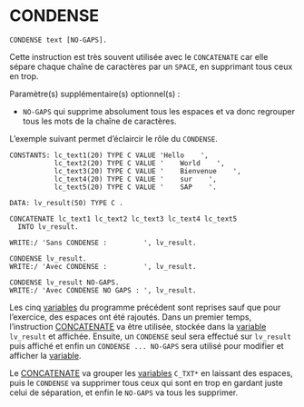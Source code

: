 # CONDENSE

```abap
CONDENSE text [NO-GAPS].
```

Cette instruction est très souvent utilisée avec le `CONCATENATE` car elle sépare chaque chaîne de caractères par un `SPACE`, en supprimant tous ceux en trop.

Paramètre(s) supplémentaire(s) optionnel(s) :

- `NO-GAPS` qui supprime absolument tous les espaces et va donc regrouper tous les mots de la chaîne de caractères.

L’exemple suivant permet d’éclaircir le rôle du `CONDENSE`.

```abap
CONSTANTS: lc_text1(20) TYPE C VALUE 'Hello    ',
           lc_text2(20) TYPE C VALUE '    World    ',
           lc_text3(20) TYPE C VALUE '    Bienvenue    ',
           lc_text4(20) TYPE C VALUE '    sur    ',
           lc_text5(20) TYPE C VALUE '    SAP    '.

DATA: lv_result(50) TYPE C .

CONCATENATE lc_text1 lc_text2 lc_text3 lc_text4 lc_text5
  INTO lv_result.

WRITE:/ 'Sans CONDENSE :         ', lv_result.

CONDENSE lv_result.
WRITE:/ 'Avec CONDENSE :         ', lv_result.

CONDENSE lv_result NO-GAPS.
WRITE:/ 'Avec CONDENSE NO GAPS : ', lv_result.
```

Les cinq [variables](./01_Variables.md) du programme précédent sont reprises sauf que pour l’exercice, des espaces ont été rajoutés. Dans un premier temps, l’instruction [CONCATENATE](./08_INSTRUCTION_CONCATENATE.md) va être utilisée, stockée dans la [variable](./01_Variables.md) `lv_result` et affichée. Ensuite, un `CONDENSE` seul sera effectué sur `lv_result` puis affiché et enfin un `CONDENSE ... NO-GAPS` sera utilisé pour modifier et afficher la [variable](./01_Variables.md).

Le [CONCATENATE](./08_INSTRUCTION_CONCATENATE.md) va grouper les [variables](./01_Variables.md) `C_TXT*` en laissant des espaces, puis le `CONDENSE` va supprimer tous ceux qui sont en trop en gardant juste celui de séparation, et enfin le `NO-GAPS` va tous les supprimer.
